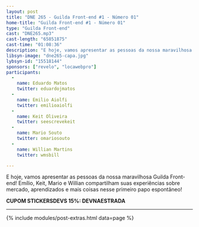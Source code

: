 ```yaml
---
layout: post
title: "DNE 265 - Guilda Front-end #1 - Número 01"
home-title: "Guilda Front-end #1 - Número 01"
type: "Guilda Front-end"
cast: "DNE265.mp3"
cast-length: "65851875"
cast-time: "01:08:36"
description: "E hoje, vamos apresentar as pessoas da nossa maravilhosa Guilda Front-end! Emílio, Keit, Mario e Willian compartilham suas experiências sobre mercado, aprendizados e mais coisas nesse primeiro papo espontâneo!"
libsyn-image: "dne265-capa.jpg"
lybsyn-id: "15518144"
sponsors: ["revelo", "locawebpro"]
participants:
  -
    name: Eduardo Matos
    twitter: eduardojmatos
  -
    name: Emilio Aiolfi
    twitter: emilioaiolfi
  -
    name: Keit Oliveira
    twitter: seescrevekeit
  -
    name: Mario Souto
    twitter: omariosouto
  -
    name: Willian Martins
    twitter: wmsbill

---
```


E hoje, vamos apresentar as pessoas da nossa maravilhosa Guilda Front-end! Emílio, Keit, Mario e Willian compartilham suas experiências sobre mercado, aprendizados e mais coisas nesse primeiro papo espontâneo!

<strong>CUPOM STICKERSDEVS 15%: DEVNAESTRADA</strong>

---

{% include modules/post-extras.html data=page %}
